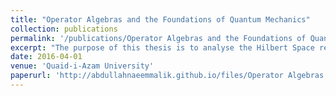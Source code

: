 ```yaml
---
title: "Operator Algebras and the Foundations of Quantum Mechanics"
collection: publications
permalink: '/publications/Operator Algebras and the Foundations of Quantum Mechanics'
excerpt: "The purpose of this thesis is to analyse the Hilbert Space requirement for Quantum Mechanics. In particular, we justify sharp observables but question the requirement of completeness of the inner product space and the underlying field. We view our mathematical framework as a dynamical theory but with a mysterious probabilistic interpretation instead of the otherway round. Whenever we speak of Quantum Mechanics, we mean Non-relativistic Quantum Mechanics. To make things less messy, we assume associativity through-out. No attempt has been made to refer to QFT and statistical quantum mechanics and we use conventional mathematical symbols instead of Dirac's formalism."
date: 2016-04-01
venue: 'Quaid-i-Azam University'
paperurl: 'http://abdullahnaeemmalik.github.io/files/Operator Algebras and the Foundations of Quantum Mechanics.pdf'
---
```

